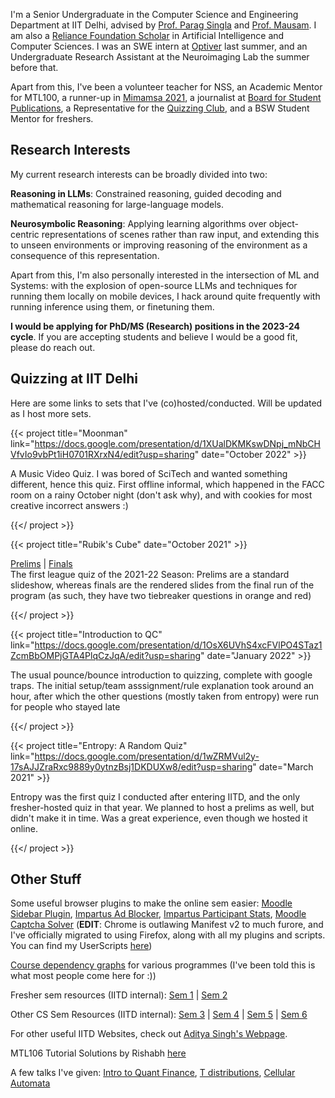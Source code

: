 I'm a Senior Undergraduate in the Computer Science and Engineering Department
at IIT Delhi, advised by [Prof. Parag
Singla](https://www.cse.iitd.ac.in/~parags/) and [Prof.
Mausam](https://www.cse.iitd.ac.in/~mausam). I am also a [Reliance Foundation
Scholar](https://www.scholarships.reliancefoundation.org/) in Artificial
Intelligence and Computer Sciences. I was an SWE intern at
[Optiver](https://www.optiver.com/) last summer, and an Undergraduate Research
Assistant at the Neuroimaging Lab the summer before that.

Apart from this, I've been a volunteer teacher for NSS, an Academic Mentor for
MTL100, a runner-up in [Mimamsa 2021](http://mimamsa.iiserpune.ac.in/), a
journalist at [Board for Student Publications](https://www.bspiitd.com/), a
Representative for the [Quizzing Club](https://qciitdelhi.netlify.app/), and 
a BSW Student Mentor for freshers.

## Research Interests

My current research interests can be broadly divided into two:

**Reasoning in LLMs**: Constrained reasoning, guided decoding and mathematical
reasoning for large-language models.

**Neurosymbolic Reasoning**: Applying learning algorithms over object-centric representations of scenes rather than raw input, and extending this to unseen environments or improving reasoning of the environment as a consequence of this representation.

Apart from this, I'm also personally interested in the intersection of ML and
Systems: with the explosion of open-source LLMs and techniques for running them
locally on mobile devices, I hack around quite frequently with running
inference using them, or finetuning them.

**I would be applying for PhD/MS (Research) positions in the 2023-24 cycle**.
If you are accepting students and believe I would be a good fit, please do
reach out.

## Quizzing at IIT Delhi

Here are some links to sets that I've (co)hosted/conducted. Will be updated as I host more sets.

{{< project 
    title="Moonman" 
    link="https://docs.google.com/presentation/d/1XUalDKMKswDNpj_mNbCHVfvIo9vbPt1iH0701RXrxN4/edit?usp=sharing"
    date="October 2022" >}}

A Music Video Quiz. I was bored of SciTech and wanted something different,
hence this quiz. First offline informal, which happened in the FACC room on a
rainy October night (don't ask why), and with cookies for most creative
incorrect answers :)

{{</ project >}}

{{< project 
    title="Rubik's Cube" 
    date="October 2021" >}}

[Prelims](https://docs.google.com/presentation/d/1rIlleNRHvl8Z24uw3gTFsqTQmoUvMOrDNA84sRUteWc/edit?usp=sharing) | [Finals](https://drive.google.com/file/d/1sd7JER8gDjK0jucvQCDSxBv5VkaCIZNg/view?usp=sharing)<br>
The first league quiz of the 2021-22 Season: Prelims are a standard slideshow,
whereas finals are the rendered slides from the final run of the program
(as such, they have two tiebreaker questions in orange and red)

{{</ project >}}

{{< project 
    title="Introduction to QC" 
    link="https://docs.google.com/presentation/d/1OsX6UVhS4xcFVlPO4STaz1ZcmBbOMPjGTA4PlqCzJqA/edit?usp=sharing"
    date="January 2022" >}}

The usual pounce/bounce introduction to quizzing, complete with google traps.
The initial setup/team asssignment/rule explanation took around an hour, after
which the other questions (mostly taken from entropy) were run for people who
stayed late

{{</ project >}}

{{< project 
    title="Entropy: A Random Quiz" 
    link="https://docs.google.com/presentation/d/1wZRMVul2y-17sAJJZraRxc9889y0ytnzBsj1DKDUXw8/edit?usp=sharing"
    date="March 2021" >}}

Entropy was the first quiz I conducted after entering IITD, and the only
fresher-hosted quiz in that year. We planned to host a prelims as well, but
didn't make it in time. Was a great experience, even though we hosted it
online.

{{</ project >}}

## Other Stuff

Some useful browser plugins to make the online sem easier: [Moodle Sidebar Plugin](https://github.com/Aniruddha-Deb/MoodleSidebarPlugin), [Impartus Ad Blocker](https://github.com/Aniruddha-Deb/ImpartusAdBlocker), [Impartus Participant Stats](https://github.com/Aniruddha-Deb/ImpartusParticipantStats), [Moodle Captcha Solver](https://github.com/Aniruddha-Deb/MoodleCaptchaSolver) (**EDIT**: Chrome is outlawing Manifest v2 to much furore, and I've officially migrated to using Firefox, along with all my plugins and scripts. You can find my UserScripts [here](https://github.com/Aniruddha-Deb/UserScripts))

[Course dependency graphs](http://localhost:1313/articles/2022/iit-course-planner-1/) for various programmes (I've been told this is what most people come here for :))

Fresher sem resources (IITD internal): [Sem 1](https://csciitd-my.sharepoint.com/:f:/g/personal/cs1200869_iitd_ac_in/Ej36n4LcTVFGnrAKpOw7i4AB1VrRvthe-TX8R4BNNRDRjw?e=Z0Edww) | [Sem 2](https://csciitd-my.sharepoint.com/:f:/g/personal/cs1200869_iitd_ac_in/EksZ_k43MuVOukNV7MAdnycBz_FINOik-uv_BC1uYP_t5Q?e=kdHDw4)

Other CS Sem Resources (IITD internal): [Sem 3](https://csciitd-my.sharepoint.com/:f:/g/personal/cs1200869_iitd_ac_in/EunTAZNCCG1DhPdfsdmwstoBxZ43PJOCP651mt3sKfKW7Q) | [Sem 4](https://csciitd-my.sharepoint.com/:f:/g/personal/cs1200869_iitd_ac_in/Er2_3xS_GX1Klx4pJde90awBJ8KfZ8RG7KvgYqk8-oQaPA?e=HuiIVS) | [Sem 5](https://csciitd-my.sharepoint.com/:f:/g/personal/cs1200869_iitd_ac_in/EngbL4fqiOFEmilT3Pu_EVEBxI2uWn657GCJJTRSZz9GQQ?e=aO0NpE) | [Sem 6](https://csciitd-my.sharepoint.com/:f:/g/personal/cs1200869_iitd_ac_in/EjHHwCa9tE9Enyg_ocwAkmIBRJnRD0SXNQU-LyCEf1SfWw?e=Ny8BgB)

For other useful IITD Websites, check out [Aditya Singh's Webpage](https://as1605.github.io/privateweb).

MTL106 Tutorial Solutions by Rishabh [here](https://fricai.github.io/mtl106/tutorial-solutions.pdf)

A few talks I've given: [Intro to Quant Finance](https://drive.google.com/file/d/1YvKM1ka1iktR0DxHXXzZ23IacFJ7gV5h/view?usp=drive_link), [T distributions](https://github.com/Aniruddha-Deb/back_to_normal), [Cellular Automata](https://github.com/Aniruddha-Deb/automata-talk)
